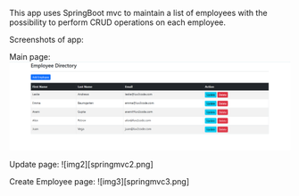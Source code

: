 This app uses SpringBoot mvc to maintain a list of employees with the possibility to perform CRUD operations on each employee.

Screenshots of app:

Main page:
![img1](springmvc1.png)

Update page:
![img2][springmvc2.png]

Create Employee page:
![img3][springmvc3.png]
